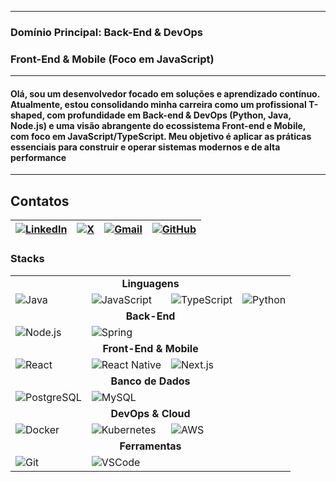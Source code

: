 <object type="image/svg+xml" data="https://raw.githubusercontent.com/eltonalafe/eltonalafe/main/logo.svg" width="280" height="50">
</object>

---
### Domínio Principal: Back-End & DevOps  

### Front-End & Mobile (Foco em JavaScript)
---
#### Olá, sou um desenvolvedor focado em soluções e aprendizado contínuo. Atualmente, estou consolidando minha carreira como um profissional T-shaped, com profundidade em Back-end & DevOps (Python, Java, Node.js) e uma visão abrangente do ecossistema Front-end e Mobile, com foco em JavaScript/TypeScript. Meu objetivo é aplicar as práticas essenciais para construir e operar sistemas modernos e de alta performance
---
## Contatos
| [![LinkedIn](https://img.shields.io/badge/LinkedIn-0077B5?style=for-the-badge&logo=linkedin&logoColor=white)](https://www.linkedin.com/in/elton-alafe-7310891a6) | [![X](https://img.shields.io/badge/X-000?style=for-the-badge&logo=x)](https://twitter.com/EltonAlafe) | [![Gmail](https://img.shields.io/badge/Gmail-333333?style=for-the-badge&logo=gmail&logoColor=red)](mailto:eltonalafe@gmail.com) | [![GitHub](https://img.shields.io/badge/GitHub-100000?style=for-the-badge&logo=github&logoColor=white)](https://github.com/eltonalafe)
|-|-|-|-|

### Stacks

<table>
  <tr>
    <td colspan="4" align="center">
      <b>Linguagens</b>
    </td>
  </tr>
  <tr>
    <td><img src="https://img.shields.io/badge/Java-ED8B00?style=for-the-badge&logo=openjdk&logoColor=white" alt="Java"/></td>
    <td><img src="https://img.shields.io/badge/JavaScript-F7DF1E?style=for-the-badge&logo=javascript&logoColor=black" alt="JavaScript"/></td>
    <td><img src="https://img.shields.io/badge/TypeScript-3178C6?style=for-the-badge&logo=typescript&logoColor=white" alt="TypeScript"/></td>
    <td><img src="https://img.shields.io/badge/Python-3776AB?style=for-the-badge&logo=python&logoColor=white" alt="Python"/></td>
  </tr>
  <tr>
    <td colspan="4" align="center">
      <b>Back-End</b>
    </td>
  </tr>
  <tr>
    <td><img src="https://img.shields.io/badge/Node.js-339933?style=for-the-badge&logo=nodedotjs&logoColor=white" alt="Node.js"/></td>
    <td><img src="https://img.shields.io/badge/Spring-6DB33F?style=for-the-badge&logo=spring&logoColor=white" alt="Spring"/></td>
    <td></td>
    <td></td>
  </tr>
  <tr>
    <td colspan="4" align="center">
      <b>Front-End & Mobile</b>
    </td>
  </tr>
  <tr>
    <td><img src="https://img.shields.io/badge/React-61DAFB?style=for-the-badge&logo=react&logoColor=black" alt="React"/></td>
    <td><img src="https://img.shields.io/badge/React_Native-61DAFB?style=for-the-badge&logo=react&logoColor=black" alt="React Native"/></td>
    <td><img src="https://img.shields.io/badge/Next.js-000000?style=for-the-badge&logo=nextdotjs&logoColor=white" alt="Next.js"/></td>
    <td></td>
  </tr>
  <tr>
    <td colspan="4" align="center">
      <b>Banco de Dados</b>
    </td>
  </tr>
  <tr>
    <td><img src="https://img.shields.io/badge/PostgreSQL-4169E1?style=for-the-badge&logo=postgresql&logoColor=white" alt="PostgreSQL"/></td>
    <td><img src="https://img.shields.io/badge/MySQL-4479A1?style=for-the-badge&logo=mysql&logoColor=white" alt="MySQL"/></td>
    <td></td>
    <td></td>
  </tr>
  <tr>
    <td colspan="4" align="center">
      <b>DevOps & Cloud</b>
    </td>
  </tr>
  <tr>
    <td><img src="https://img.shields.io/badge/Docker-2496ED?style=for-the-badge&logo=docker&logoColor=white" alt="Docker"/></td>
    <td><img src="https://img.shields.io/badge/Kubernetes-326CE5?style=for-the-badge&logo=kubernetes&logoColor=white" alt="Kubernetes"/></td>
    <td><img src="https://img.shields.io/badge/Amazon_AWS-232F3E?style=for-the-badge&logo=amazonaws&logoColor=white" alt="AWS"/></td>
    <td></td>
  </tr>
  <tr>
    <td colspan="4" align="center">
      <b>Ferramentas</b>
    </td>
  </tr>
  <tr>
    <td><img src="https://img.shields.io/badge/GIT-E44C30?style=for-the-badge&logo=git&logoColor=white" alt="Git"/></td>
    <td><img src="https://img.shields.io/badge/Visual_Studio_Code-007ACC?style=for-the-badge&logo=visualstudiocode&logoColor=white" alt="VSCode"/></td>
    <td></td>
    <td></td>
  </tr>
</table>
